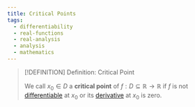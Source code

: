 ```yaml
---
title: Critical Points
tags:
  - differentiability
  - real-functions
  - real-analysis
  - analysis
  - mathematics
---
```


>[!DEFINITION] Definition: Critical Point
>
>We call $x_0 \in D$ a **critical point** of $f: D \subseteq \mathbb{R} \to \mathbb{R}$ if $f$ is not [differentiable](Derivatives.md) at $x_0$ or its [derivative](Derivatives.md) at $x_0$ is zero.
>